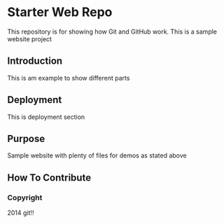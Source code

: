 # Starter Web Repo

This repository is for showing how Git and GitHub work. This is a sample website project

## Introduction

This is am example to show different parts

## Deployment

This is deployment section

## Purpose

Sample website with plenty of files for demos as stated above

## How To Contribute

### Copyright

2014 git!!
